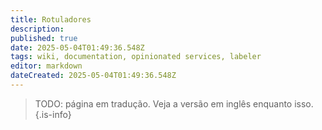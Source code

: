 ```yaml
---
title: Rotuladores
description: 
published: true
date: 2025-05-04T01:49:36.548Z
tags: wiki, documentation, opinionated services, labeler
editor: markdown
dateCreated: 2025-05-04T01:49:36.548Z
---
```


> TODO: página em tradução. Veja a versão em inglês enquanto isso.
{.is-info}